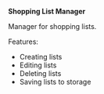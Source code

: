 **Shopping List Manager**

Manager for shopping lists.


Features:
- Creating lists
- Editing lists
- Deleting lists
- Saving lists to storage
